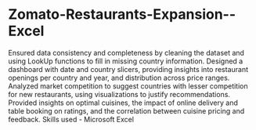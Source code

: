 # Zomato-Restaurants-Expansion--Excel

Ensured data consistency and completeness by cleaning the dataset and using LookUp functions to fill in missing country information.
Designed a dashboard with date and country slicers, providing insights into restaurant openings per country and year, and distribution across price ranges.
Analyzed market competition to suggest countries with lesser competition for new restaurants, using visualizations to justify recommendations.
Provided insights on optimal cuisines, the impact of online delivery and table booking on ratings, and the correlation between cuisine pricing and feedback.
Skills used - Microsoft Excel


